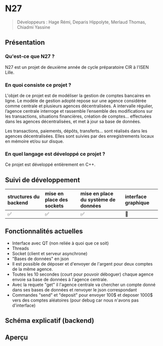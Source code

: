 # N27
>Développeurs : Hage Rémi, Deparis Hippolyte, Merlaud Thomas, Chiadmi Yassine

## Présentation
### Qu'est-ce que N27 ?

N27 est un projet de deuxième année de cycle préparatoire CIR à l'ISEN Lille.

### En quoi consiste ce projet ?

L'objet de ce projet est de modéliser la gestion de comptes bancaires en ligne.
Le modèle de gestion adopté repose sur une agence considérée comme centrale et plusieurs agences décentralisées. A intervalle régulier, l’agence centrale interroge et rassemble l’ensemble des modifications sur les transactions, situations financières, création de comptes... effectuées dans les agences décentralisées, et met à jour sa base de données.

Les transactions, paiements, dépôts, transferts... sont réalisés dans les agences décentralisées. Elles sont suivies par des enregistrements locaux en mémoire et/ou sur disque.

### En quel langage est développé ce projet ?

Ce projet est développé entièrement en C++.

## Suivi de développement

| structures du backend | mise en place des sockets | mise en place du système de données | interface graphique |
| :------- | :------- | :-------- | :------ |
| ✅ | ✅ | ✅ | 🚫 |

## Fonctionnalités actuelles
- Interface avec QT (non reliée à quoi que ce soit)
- Threads
- Socket (client et serveur asynchrone)
- "Bases de données" en json
- Il est possible de déposer et d'envoyer de l'argent pour deux comptes de la même agence.
- Toutes les 10 secondes (court pour pouvoir déboguer) chaque agence envoie sa base de données à l'agence centrale.
- Avec la requete "get" il l'agence centrale va chercher un compte donné dans ses bases de données et renvoyer le json correspondant
- Commandes "send" et "deposit" pour envoyer 100$ et deposer 1000$ vers des comptes aléatoires (pour debug car nous n'avons pas d'interface)

## Schéma explicatif (backend)
## Aperçu
